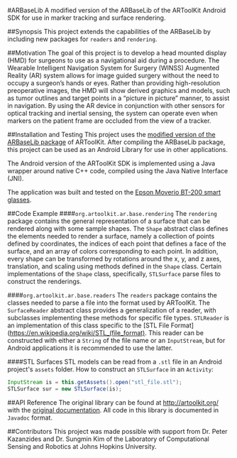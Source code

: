 #ARBaseLib
A modified version of the ARBaseLib of the ARToolKit Android SDK for use in marker tracking and surface rendering.

##Synopsis
This project extends the capabilities of the ARBaseLib by including new packages for `readers` and `rendering`.

##Motivation
The goal of this project is to develop a head mounted display (HMD) for surgeons to use as a navigational aid during a procedure.
The Wearable Intelligent Navigation System for Surgery (WINSS) Augmented Reality (AR) system allows for image guided surgery without the need to occupy a surgeon’s hands or eyes. 
Rather than providing high-resolution preoperative images, the HMD will show derived graphics and models, 
such as tumor outlines and target points in a “picture in picture” manner, to assist in navigation. 
By using the AR device in conjunction with other sensors for optical tracking and inertial sensing, 
the system can operate even when markers on the patient frame are occluded from the view of a tracker. 

##Installation and Testing
This project uses the [modified version of the ARBaseLib package](https://github.com/pranavl/ARwinss) of ARToolKit.
After compiling the ARBaseLib package, this project can be used as an Android Library for use in other applications.

The Android version of the ARToolKit SDK is implemented using a Java wrapper around native C++ code, compiled using the Java Native Interface (JNI).

The application was built and tested on the [Epson Moverio BT-200 smart glasses](http://www.epson.com/cgi-bin/Store/jsp/Landing/moverio-bt-200-smart-glasses.do?ref=van_moverio_2014).

##Code Example
####`org.artoolkit.ar.base.rendering`
The `rendering` package contains the general representation of a surface that can be rendered along with some sample shapes.
The `Shape` abstract class defines the elements needed to render a surface, namely a collection of points defined by coordinates, 
the indices of each point that defines a face of the surface, and an array of colors corresponding to each point.
In addition, every shape can be transformed by rotations around the x, y, and z axes, translation, and scaling using methods defined in the `Shape` class.
Certain implementations of the `Shape` class, specifically, `STLSurface` parse files to construct the renderings.

####`org.artoolkit.ar.base.readers`
The `readers` package contains the classes needed to parse a file into the format used by ARToolKit. The `SurfaceReader` abstract class
provides a generalization of a reader, with subclasses implementing these methods for specific file types. 
`STLReader` is an implementation of this class specific to the [STL File Format](https://en.wikipedia.org/wiki/STL_(file_format).
This reader can be constructed with either a `String` of the file name or an `InputStream`, but for Android applications it is recommended to use the latter.

####STL Surfaces
STL models can be read from a `.stl` file in an Android project's `assets` folder.
How to construct an `STLSurface` in an `Activity`:
```java
InputStream is = this.getAssets().open("stl_file.stl");
STLSurface sur = new STLSurface(is);
```

##API Reference
The original library can be found at http://artoolkit.org/ with the [original documentation](http://artoolkit.org/documentation/).
All code in this library is documented in `Javadoc` format.

##Contributors
This project was made possible with support from Dr. Peter Kazanzides and Dr. Sungmin Kim
of the Laboratory of Computational Sensing and Robotics at Johns Hopkins University.
